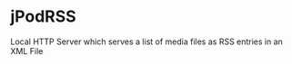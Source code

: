 jPodRSS
=======

Local HTTP Server which serves a list of media files as RSS entries in an XML File
